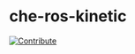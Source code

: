 # che-ros-kinetic
[![Contribute](https://codenvy.io/factory/resources/codenvy-contribute.svg)](http://codenvy.io/f?url=https://github.com/ipa-jfh/che-ros-kinetic)
